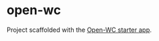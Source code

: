 # open-wc

Project scaffolded with the [Open-WC starter app](https://github.com/open-wc/open-wc-starter-app).
